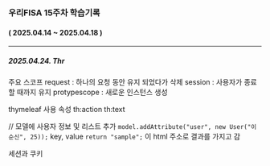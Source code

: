 ### 우리FISA 15주차 학습기록

#### ( 2025.04.14 ~ 2025.04.18 )

---

##### 2025.04.24. Thr

주요 스코프
request : 하나의 요청 동안 유지 되었다가 삭제
session : 사용자가 종료할 때까지 유지
protypescope : 새로운 인스턴스 생성

thymeleaf 사용 속성
th:action
th:text

// 모델에 사용자 정보 및 리스트 추가
`model.addAttribute("user", new User("이순신", 25));` key, value
`return "sample";` 이 html 주소로 결과를 가지고 감

세션과 쿠키